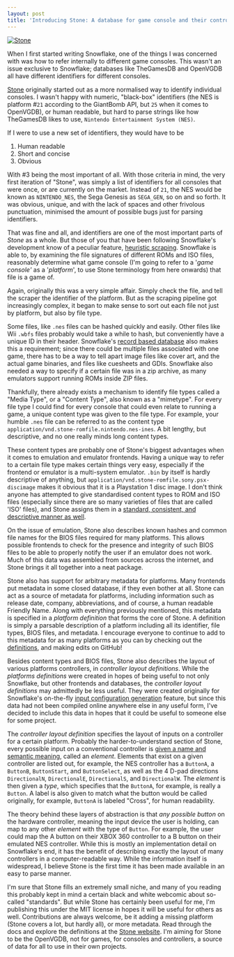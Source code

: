 ```yaml
---
layout: post
title: 'Introducing Stone: A database for game console and their controllers.'
---
```


[![Stone](https://stone.snowflakepowe.red/static/media/fulllogo.5429c7b6.svg)](https://stone.snowflakepowe.red/#/)

When I first started writing Snowflake, one of the things I was concerned with was how to refer internally to different game consoles. This wasn't an issue exclusive to Snowflake; databases like TheGamesDB and OpenVGDB all have different identifiers for different consoles. 

[Stone](https://stone.snowflakepowe.red/#/) originally started out as a more normalised way to identify individual consoles. I wasn't happy with numeric, "black-box" identifiers (the NES is platform #`21` according to the GiantBomb API, but `25` when it comes to OpenVGDB), or human readable, but hard to parse strings like how TheGamesDB likes to use, `Nintendo Entertainment System (NES)`. 

If I were to use a new set of identifiers, they would have to be 

1. Human readable
2. Short and concise
3. Obvious

With #3 being the most important of all. With those criteria in mind, the very first iteration of "Stone", was simply a list of identifiers for all consoles that were once, or are currently on the market. Instead of `21`, the NES would be known as `NINTENDO_NES`, the Sega Genesis as `SEGA_GEN`, so on and so forth. It was obvious, unique, and with the lack of spaces and other frivolous punctuation, minimised the amount of possible bugs just for parsing identifiers.

That was fine and all, and identifiers are one of the most important parts of _Stone_ as a whole. But those of you that have been following Snowflake's development know of a peculiar feature, [heuristic scraping](https://snowflakepowe.red/heuristic-scraping/). Snowflake is able to, by examining the file signatures of different ROMs and ISO files, reasonably determine what game console (I'm going to refer to a '*game console'* as a '*platform*', to use Stone terminology from here onwards) that file is a game of. 

Again, originally this was a very simple affair. Simply check the file, and tell the scraper the identifier of the platform. But as the scraping pipeline got increasingly complex, it began to make sense to sort out each file not just by platform, but also by file type. 

Some files, like `.nes` files can be hashed quickly and easily. Other files like Wii `.wbfs` files probably would take a while to hash, but conveniently have a unique ID in their header. Snowflake's [record based database](https://snowflakepowe.red/progress-report-may-2017/) also makes this a requirement; since there could be multiple files associated with one game, there has to be a way to tell apart image files like cover art, and the actual game binaries, and files like cuesheets and GDIs. Snowflake also needed a way to specify if a certain file was in a zip archive, as many emulators support running ROMs inside ZIP files.

Thankfully, there already exists a mechanism to identify file types called a "Media Type", or a "Content Type", also known as a "mimetype". For every file type I could find for every console that could even relate to running a game, a unique content type was given to the file type. For example, your humble `.nes` file can be referred to as the content type `application/vnd.stone-romfile.nintendo.nes-ines`. A bit lengthy, but descriptive, and no one really minds long content types. 

These content types are probably one of Stone's biggest advantages when it comes to emulation and emulator frontends. Having a unique way to refer to a certain file type makes certain things very easy, especially if the frontend or emulator is a multi-system emulator. `.bin` by itself is hardly descriptive of anything, but `application/vnd.stone-romfile.sony.psx-discimage` makes it obvious that it is a Playstation 1 disc image. I don't think anyone has attempted to give standardised content types to ROM and ISO files (especially since there are so many varieties of files that are called 'ISO' files), and Stone assigns them in a [standard, consistent, and descriptive manner as well](https://stone.snowflakepowe.red/#/spec/platforms).

On the issue of emulation, Stone also describes known hashes and common file names for the BIOS files required for many platforms. This allows possible frontends to check for the presence and integrity of such BIOS files to be able to properly notify the user if an emulator does not work. Much of this data was assembled from sources across the internet, and Stone brings it all together into a neat package.

Stone also has support for arbitrary metadata for platforms. Many frontends put metadata in some closed database, if they even bother at all.  Stone can act as a source of metadata for platforms, including information such as release date, company, abbreviations, and of course, a human readable Friendly Name. Along with everything previously mentioned, this metadata is specified in a *platform definition* that forms the core of Stone. A definition is simply a parsable description of a platform including all its identifier, file types, BIOS files, and metadata. I encourage everyone to continue to add to this metadata for as many platforms as you can by checking out the [definitions](https://stone.snowflakepowe.red/#/defs/platforms), and making edits on GitHub!

Besides content types and BIOS files, Stone also describes the layout of various platforms controllers, in *controller layout definitions*. While the *platforms definitions* were created in hopes of being useful to not only Snowflake, but other frontends and databases, the *controller layout definitions* may admittedly be less useful. They were created originally for Snowflake's on-the-fly [input configuration generation](https://snowflakepowe.red/input-pipeline/) feature, but since this data had not been compiled online anywhere else in any useful form, I've decided to include this data in hopes that it could be useful to someone else for some project. 

The *controller layout definition* specifies the layout of inputs on a controller for a certain platform. Probably the harder-to-understand section of Stone, every possible input on a conventional controller is [given a name and semantic meaning](https://stone.snowflakepowe.red/#/spec/controllers), called an *element*. Elements that exist on a given controller are listed out, for example, the NES controller has a `ButtonA`, a `ButtonB`, `ButtonStart`, and `ButtonSelect`, as well as the 4 D-pad directions `DirectionalN`, `DirectionalE`, `DirectionalS`, and `DirectionalW`. The *element* is then given a *type*, which specifies that the `ButtonA`, for example, is really a `Button`. A label is also given to match what the button would be called originally, for example, `ButtonA` is labeled "Cross", for human readability.

The theory behind these layers of abstraction is that *any possible button* on the hardware controller, meaning the input device the user is holding, can map to any other *element* with the type of `Button`. For example, the user could map the A button on their XBOX 360 controller to a B button on their emulated NES controller. While this is mostly an implementation detail on Snowflake's end, it has the benefit of describing exactly the layout of many controllers in a computer-readable way. While the information itself is widespread, I believe Stone is the first time it has been made available in an easy to parse manner. 

I'm sure that Stone fills an extremely small niche, and many of you reading this probably kept in mind a certain black and white webcomic about so-called "standards". But while Stone has certainly been useful for me, I'm publishing this under the MIT license in hopes it will be useful for others as well. Contributions are always welcome, be it adding a missing platform (Stone covers a lot, but hardly all), or more metadata. Read through the docs and explore the definitions at the [Stone website](https://stone.snowflakepowe.red/#/). I'm aiming for Stone to be the OpenVGDB, not for games, for consoles and controllers, a source of data for all to use in their own projects.
